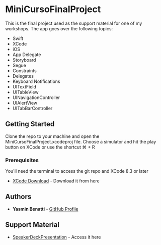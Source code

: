 # MiniCursoFinalProject

This  is the final project used as the support material for one of my workshops. The app goes over the following topics:

* Swift
* XCode
* iOS
* App Delegate
* Storyboard 
* Segue
* Constraints
* Delegates
* Keyboard Notifications
* UITextField
* UITableView
* UINavigationController
* UIAlertView
* UITabBarController

## Getting Started

Clone the repo to your machine and open the MiniCursoFinalProject.xcodeproj file. Choose a simulator and hit the play button on XCode or use the shortcut ⌘ + R

### Prerequisites

You'll need the terminal to access the git repo and XCode 8.3 or later 

* [XCode Download](https://developer.apple.com/downloads/index.action) - Download it from here

## Authors

* **Yasmin Benatti** - [GitHub Profile](https://github.com/yabenatti)

## Support Material 

* [SpeakerDeckPresentation](https://speakerdeck.com/yabenatti/mini-curso-ios-ifsp-sao-carlos) - Access it here


